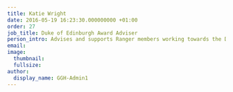 ```yaml
---
title: Katie Wright
date: 2016-05-19 16:23:30.000000000 +01:00
order: 27
job_title: Duke of Edinburgh Award Adviser
person_intro: Advises and supports Ranger members working towards the Duke of Edinburgh Award
email:
image:
  thumbnail:
  fullsize:
author:
  display_name: GGH-Admin1
---
```


